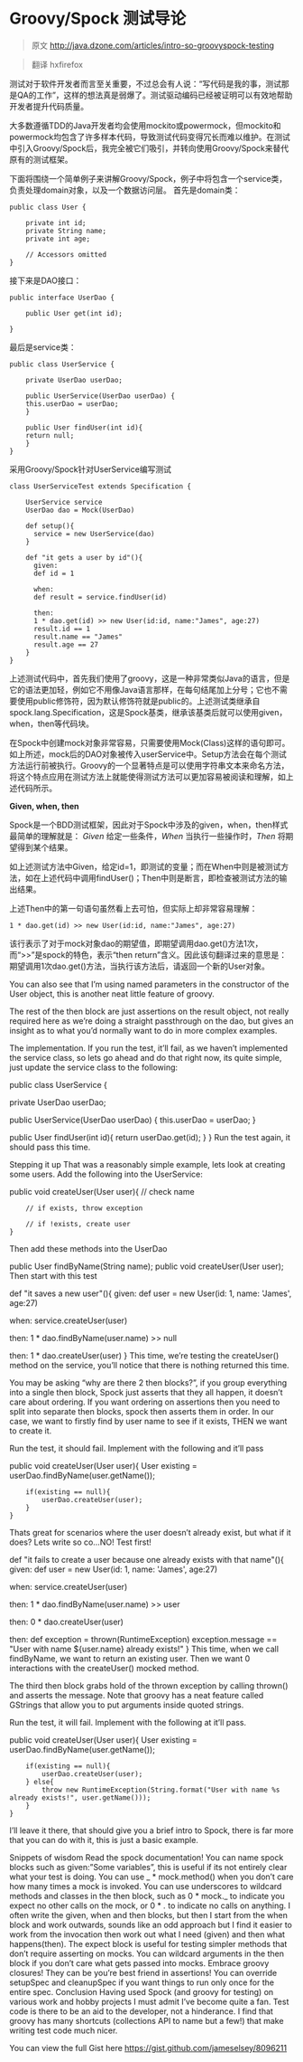 Groovy/Spock 测试导论
=====================

>原文 http://java.dzone.com/articles/intro-so-groovyspock-testing

>翻译 hxfirefox

测试对于软件开发者而言至关重要，不过总会有人说：“写代码是我的事，测试那是QA的工作”，这样的想法真是弱爆了。测试驱动编码已经被证明可以有效地帮助开发者提升代码质量。

大多数遵循TDD的Java开发者均会使用mockito或powermock，但mockito和powermock均包含了许多样本代码，导致测试代码变得冗长而难以维护。在测试中引入Groovy/Spock后，我完全被它们吸引，并转向使用Groovy/Spock来替代原有的测试框架。

下面将围绕一个简单例子来讲解Groovy/Spock，例子中将包含一个service类，负责处理domain对象，以及一个数据访问层。
首先是domain类：

```
public class User {

    private int id;
    private String name;
    private int age;

    // Accessors omitted
}
```
接下来是DAO接口：

```
public interface UserDao {

    public User get(int id);

}
```
最后是service类：

```
public class UserService {

    private UserDao userDao;
    
    public UserService(UserDao userDao) {
    this.userDao = userDao;
    }
    
    public User findUser(int id){
    return null;
    }
}
```
采用Groovy/Spock针对UserService编写测试

```
class UserServiceTest extends Specification {

    UserService service
    UserDao dao = Mock(UserDao)

    def setup(){
      service = new UserService(dao)
    }

    def "it gets a user by id"(){
      given:
      def id = 1

      when:
      def result = service.findUser(id)

      then:
      1 * dao.get(id) >> new User(id:id, name:"James", age:27)
      result.id == 1
      result.name == "James"
      result.age == 27
    }
}
```
上述测试代码中，首先我们使用了groovy，这是一种非常类似Java的语言，但是它的语法更加轻，例如它不用像Java语言那样，在每句结尾加上分号；它也不需要使用public修饰符，因为默认修饰符就是public的。上述测试类继承自spock.lang.Specification，这是Spock基类，继承该基类后就可以使用given，when，then等代码块。

在Spock中创建mock对象非常容易，只需要使用Mock(Class)这样的语句即可。如上所述，mock后的DAO对象被传入userService中。Setup方法会在每个测试方法运行前被执行。Groovy的一个显著特点是可以使用字符串文本来命名方法，将这个特点应用在测试方法上就能使得测试方法可以更加容易被阅读和理解，如上述代码所示。

**Given, when, then**

Spock是一个BDD测试框架，因此对于Spock中涉及的given，when，then样式最简单的理解就是：
*Given* 给定一些条件，*When* 当执行一些操作时，*Then* 将期望得到某个结果。

如上述测试方法中Given，给定id=1，即测试的变量；而在When中则是被测试方法，如在上述代码中调用findUser()；Then中则是断言，即检查被测试方法的输出结果。

上述Then中的第一句语句虽然看上去可怕，但实际上却非常容易理解：

```
1 * dao.get(id) >> new User(id:id, name:"James", age:27)
```
该行表示了对于mock对象dao的期望值，即期望调用dao.get()方法1次，而“>>”是spock的特色，表示“then return”含义。因此该句翻译过来的意思是：期望调用1次dao.get()方法，当执行该方法后，请返回一个新的User对象。

You can also see that I’m using named parameters in the constructor of the User object, this is another neat little feature of groovy.

The rest of the then block are just assertions on the result object, not really required here as we’re doing a straight passthrough on the dao, but gives an insight as to what you’d normally want to do in more complex examples.

The implementation.
If you run the test, it’ll fail, as we haven’t implemented the service class, so lets go ahead and do that right now, its quite simple, just update the service class to the following:

public class UserService {

  private UserDao userDao;

  public UserService(UserDao userDao) {
    this.userDao = userDao;
  }

  public User findUser(int id){
    return userDao.get(id);
  }
}
Run the test again, it should pass this time.

Stepping it up
That was a reasonably simple example, lets look at creating some users. Add the following into the UserService:

public void createUser(User user){
        // check name

        // if exists, throw exception

        // if !exists, create user
    }
Then add these methods into the UserDao

public User findByName(String name);
    public void createUser(User user);
Then start with this test

def "it saves a new user"(){
  given:
  def user = new User(id: 1, name: 'James', age:27)

  when:
  service.createUser(user)

  then:
  1 * dao.findByName(user.name) >> null

  then:
  1 * dao.createUser(user)
    }
This time, we’re testing the createUser() method on the service, you’ll notice that there is nothing returned this time.

You may be asking “why are there 2 then blocks?”, if you group everything into a single then block, Spock just asserts that they all happen, it doesn’t care about ordering. If you want ordering on assertions then you need to split into separate then blocks, spock then asserts them in order. In our case, we want to firstly find by user name to see if it exists, THEN we want to create it.

Run the test, it should fail. Implement with the following and it’ll pass

public void createUser(User user){
        User existing = userDao.findByName(user.getName());

        if(existing == null){
            userDao.createUser(user);
        }
    }
Thats great for scenarios where the user doesn’t already exist, but what if it does? Lets write so co…NO! Test first!

def "it fails to create a user because one already exists with that name"(){
  given:
  def user = new User(id: 1, name: 'James', age:27)

  when:
  service.createUser(user)

  then:
  1 * dao.findByName(user.name) >> user

  then:
  0 * dao.createUser(user)

  then:
  def exception = thrown(RuntimeException)
  exception.message == "User with name ${user.name} already exists!"
    }
This time, when we call findByName, we want to return an existing user. Then we want 0 interactions with the createUser() mocked method.

The third then block grabs hold of the thrown exception by calling thrown() and asserts the message. Note that groovy has a neat feature called GStrings that allow you to put arguments inside quoted strings.

Run the test, it will fail. Implement with the following at it’ll pass.

public void createUser(User user){
        User existing = userDao.findByName(user.getName());

        if(existing == null){
            userDao.createUser(user);
        } else{
            throw new RuntimeException(String.format("User with name %s already exists!", user.getName()));
        }
    }
I’ll leave it there, that should give you a brief intro to Spock, there is far more that you can do with it, this is just a basic example.

Snippets of wisdom
Read the  spock documentation!
You can name spock blocks such as given:”Some variables”, this is useful if its not entirely clear what your test is doing.
You can use _ * mock.method() when you don’t care how many times a mock is invoked.
You can use underscores to wildcard methods and classes in the then block, such as 0 * mock._ to indicate you expect no other calls on the mock, or 0 * _._ to indicate no calls on anything.
I often write the given, when and then blocks, but then I start from the when block and work outwards, sounds like an odd approach but I find it easier to work from the invocation then work out what I need (given) and then what happens(then).
The expect block is useful for testing simpler methods that don’t require asserting on mocks.
You can wildcard arguments in the then block if you don’t care what gets passed into mocks.
Embrace  groovy closures!  They can be you’re best friend in assertions!
You can override setupSpec and cleanupSpec if you want things to run only once for the entire spec.
Conclusion
Having used Spock (and groovy for testing) on various work and hobby projects I must admit I’ve become quite a fan. Test code is there to be an aid to the developer, not a hinderance. I find that groovy has many shortcuts (collections API to name but a few!) that make writing test code much nicer.

You can view the full Gist here https://gist.github.com/jameselsey/8096211

